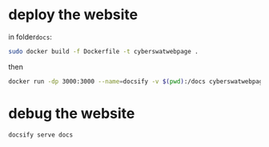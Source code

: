 # deploy the website


in folder``docs``:
```bash
sudo docker build -f Dockerfile -t cyberswatwebpage .
```
then
```bash
docker run -dp 3000:3000 --name=docsify -v $(pwd):/docs cyberswatwebpage
```

# debug the website

```bash
docsify serve docs
```

